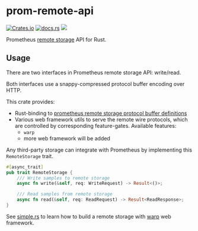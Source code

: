 # prom-remote-api

[![Crates.io](https://img.shields.io/crates/v/prom-remote-api.svg)](https://crates.io/crates/prom-remote-api)
[![docs.rs](https://img.shields.io/docsrs/prom-remote-api/latest)](https://docs.rs/prom-remote-api)
[![](https://github.com/jiacai2050/prom-remote-api/actions/workflows/ci.yml/badge.svg)](https://github.com/jiacai2050/prom-remote-api/actions/workflows/ci.yml)


Prometheus [remote storage](https://prometheus.io/docs/prometheus/latest/storage/#remote-storage-integrations) API for Rust.

## Usage

There are two interfaces in Prometheus remote storage API: write/read.

Both interfaces use a snappy-compressed protocol buffer encoding over HTTP.

This crate provides:
- Rust-binding to [prometheus remote storage protocol buffer definitions](https://github.com/prometheus/prometheus/blob/main/prompb/remote.proto)
- Various web framework utils to serve the remote wire protocols, which are controlled by corresponding feature-gates. Available features:
  - `warp`
  - more web framework will be added

Any third-party storage can integrate with Prometheus by implementing this `RemoteStorage` trait.

```rust
#[async_trait]
pub trait RemoteStorage {
    /// Write samples to remote storage
    async fn write(&self, req: WriteRequest) -> Result<()>;

    /// Read samples from remote storage
    async fn read(&self, req: ReadRequest) -> Result<ReadResponse>;
}
```

See [simple.rs](examples/simple.rs) to learn how to build a remote storage with [warp](https://github.com/seanmonstar/warp) web framework.
